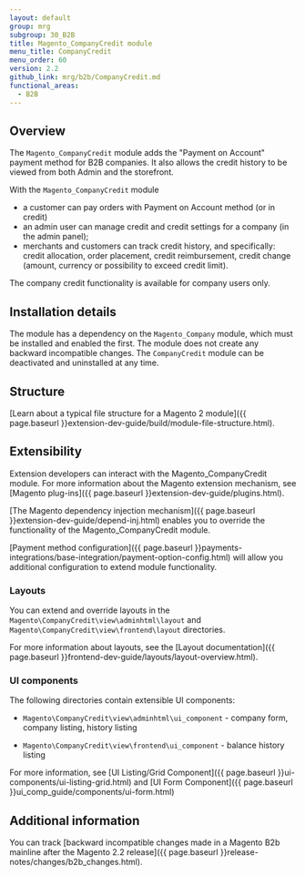 ```yaml
---
layout: default
group: mrg
subgroup: 30_B2B
title: Magento_CompanyCredit module
menu_title: CompanyCredit
menu_order: 60
version: 2.2
github_link: mrg/b2b/CompanyCredit.md
functional_areas:
  - B2B
---
```


## Overview

The `Magento_CompanyCredit` module adds the "Payment on Account" payment method for B2B companies. It also allows the credit history to be viewed from both Admin and the storefront.

With the `Magento_CompanyCredit` module

- a customer can pay orders with Payment on Account method (or in credit)
- an admin user can manage credit and credit settings for a company (in the admin panel);
- merchants and customers can track credit history, and specifically: credit allocation, order placement, credit reimbursement, credit change (amount, currency or possibility to exceed credit limit).

The company credit functionality is available for company users only.

## Installation details

The module has a dependency on the `Magento_Company` module, which must be installed and enabled the first. The module does not create any backward incompatible changes. The `CompanyCredit` module can be deactivated and uninstalled at any time.

## Structure

[Learn about a typical file structure for a Magento 2 module]({{ page.baseurl }}extension-dev-guide/build/module-file-structure.html).

## Extensibility

Extension developers can interact with the Magento_CompanyCredit module. For more information about the Magento extension mechanism, see [Magento plug-ins]({{ page.baseurl }}extension-dev-guide/plugins.html).

[The Magento dependency injection mechanism]({{ page.baseurl }}extension-dev-guide/depend-inj.html) enables you to override the functionality of the Magento_CompanyCredit module.

[Payment method configuration]({{ page.baseurl }}payments-integrations/base-integration/payment-option-config.html) will allow you additional configuration to extend module functionality.

### Layouts

You can extend and override layouts in the `Magento\CompanyCredit\view\adminhtml\layout` and `Magento\CompanyCredit\view\frontend\layout` directories.

For more information about layouts, see the [Layout documentation]({{ page.baseurl }}frontend-dev-guide/layouts/layout-overview.html).

### UI components

The following directories contain extensible UI components:

* `Magento\CompanyCredit\view\adminhtml\ui_component` -  company form, company listing, history listing

* `Magento\CompanyCredit\view\frontend\ui_component` - balance history listing

For more information, see [UI Listing/Grid Component]({{ page.baseurl }}ui-components/ui-listing-grid.html) and [UI Form Component]({{ page.baseurl }}ui_comp_guide/components/ui-form.html)

## Additional information

You can track [backward incompatible changes made in a Magento B2b mainline after the Magento 2.2 release]({{ page.baseurl }}release-notes/changes/b2b_changes.html).
